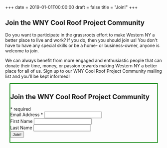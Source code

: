 +++
date    =  2019-01-01T00:00:00
draft   =  false
title   =  "Join!"
+++

## Join the WNY Cool Roof Project Community

Do you want to participate in the grassroots effort to make Western NY a better place to live and work? If you do, then you should join us! You don't have to have any special skills or be a home- or business-owner, anyone is welcome to join.

We can always benefit from more engaged and enthusiastic people that can donate their time, money, or passion towards making Western NY a better place for all of us. Sign up to our WNY Cool Roof Project Community mailing list and you'll be kept informed!

<div id="mc_embed_signup" style="border: 2px solid green; margin: 1em; padding: 0;">
	<form
		action="https://buffalo-coders.us20.list-manage.com/subscribe/post?u=0f9fc079d70662289e97b21f1&amp;id=216081ed0e"
		method="post" id="mc-embedded-subscribe-form" name="mc-embedded-subscribe-form" class="validate" target="_blank"
		novalidate>
		<div id="mc_embed_signup_scroll">
			<h2>Join the WNY Cool Roof Project Community</h2>
			<div class="indicates-required"><span class="asterisk">&#42;</span> required</div>
			<div class="mc-field-group">
				<label for="mce-EMAIL">Email Address <span class="asterisk">&#42;</span>
				</label>
				<input type="email" value="" name="EMAIL" class="required email" id="mce-EMAIL">
			</div>
			<div class="mc-field-group">
				<label for="mce-FNAME">First Name </label>
				<input type="text" value="" name="FNAME" class="" id="mce-FNAME">
			</div>
			<div class="mc-field-group">
				<label for="mce-LNAME">Last Name </label>
				<input type="text" value="" name="LNAME" class="" id="mce-LNAME">
			</div>
			<div id="mce-responses" class="clear">
				<div class="response" id="mce-error-response" style="display:none"></div>
				<div class="response" id="mce-success-response" style="display:none"></div>
			</div>
			<div style="position: absolute; left: -5000px;" aria-hidden="true"><input type="text"
					name="b_0f9fc079d70662289e97b21f1_216081ed0e" tabindex="-1" value=""></div>
			<div class="clear"><input type="submit" value="Join!" name="subscribe" id="mc-embedded-subscribe"
					class="button"></div>
		</div>
	</form>
</div>
<script type='text/javascript' src='//s3.amazonaws.com/downloads.mailchimp.com/js/mc-validate.js'></script>
<script type='text/javascript'>
	(function ($) {
		window.fnames = new Array();
		window.ftypes = new Array();
		fnames[0] = 'EMAIL';
		ftypes[0] = 'email';
		fnames[1] = 'FNAME';
		ftypes[1] = 'text';
		fnames[2] = 'LNAME';
		ftypes[2] = 'text';
		fnames[3] = 'ADDRESS';
		ftypes[3] = 'address';
		fnames[4] = 'PHONE';
		ftypes[4] = 'phone';
	}(jQuery));
	var $mcj = jQuery.noConflict(true);
</script>